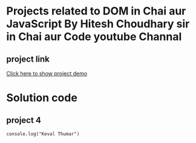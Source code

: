 # Projects related to DOM in Chai aur JavaScript By Hitesh Choudhary sir in Chai aur Code youtube Channal

## project link 
[Click here to show project demo](https://dom-project-chaiaurcode-ujqczh.stackblitz.io/4-GuessTheNumber/index.html)

# Solution code

## project 4
```
console.log("Keval Thumar")
```